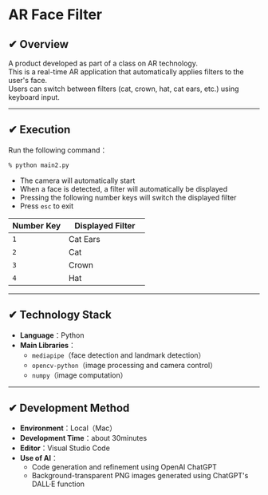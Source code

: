# AR Face Filter

## ✔︎ Overview

A product developed as part of a class on AR technology.  
This is a real-time AR application that automatically applies filters to the user's face.  
Users can switch between filters (cat, crown, hat, cat ears, etc.) using keyboard input.

---

## ✔︎ Execution

Run the following command：

```bash
% python main2.py
```

- The camera will automatically start  
- When a face is detected, a filter will automatically be displayed 
- Pressing the following number keys will switch the displayed filter
- Press `esc` to exit

| Number Key | Displayed Filter     |
|----------|----------------------|
| `1`      | Cat Ears　　　            |
| `2`      | Cat                   |
| `3`      | Crown　　　　　　       |
| `4`      | Hat                 |

---

## ✔︎ Technology Stack

- **Language**：Python 
- **Main Libraries**：
  - `mediapipe`（face detection and landmark detection）
  - `opencv-python`（image processing and camera control）
  - `numpy`（image computation）

---

## ✔︎ Development Method

- **Environment**：Local（Mac）
- **Development Time**：about 30minutes
- **Editor**：Visual Studio Code  
- **Use of AI**：
  - Code generation and refinement using OpenAI ChatGPT  
  - Background-transparent PNG images generated using ChatGPT's DALL·E function
